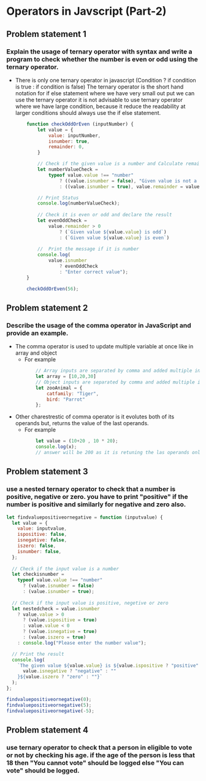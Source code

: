 # Operators in Javscript (Part-2)
## Problem statement 1
### Explain the usage of ternary operator with syntax and write a program to check whether the number is even or odd using the ternary operator.
- There is only one ternary operator in javascript (Condition ? if condition is true : if condition is false) The ternary operator is the short hand notation for if else statement where we have very small out put we can use the ternary operator it is not advisable to use ternary operator where we have large condition, because it reduce the readability at larger conditions should always use the if else statement.
    ``` javascript
        function checkOddOrEven (inputNumber) {
            let value = {
                value: inputNumber,
                isnumber: true,
                remainder: 0,
            }

            // Check if the given value is a number and Calculate remainder
            let numberValueCheck =
                typeof value.value !== "number" 
                    ? ((value.isnumber = false), "Given value is not a number")
                    : ((value.isnumber = true), value.remainder = value.value%2, "Processing to check if value is even or odd");

            // Print Status
            console.log(numberValueCheck);
            
            // Check it is even or odd and declare the result
            let evenOddCheck = 
                value.remainder > 0
                    ? (`Given value ${value.value} is odd`)
                    : (`Given value ${value.value} is even`)
            
            //  Print the message if it is number 
            console.log(
                value.isnumber
                    ? evenOddCheck
                    : "Enter correct value");
        }

        checkOddOrEven(56);
    ```
## Problem statement 2
### Describe the usage of the comma operator in JavaScript and provide an example.
- The comma operator is used to update multiple variable at once like in array and object
    - For example
        ``` javascript
            // Array inputs are separated by comma and added multiple input.
            let array = [10,20,30]
            // Object inputs are separated by comma and added multiple input.
            let zooAnimal = {
                catfamily: "Tiger",
                bird: "Parrot"
            };
        ```
- Other charestrestic of comma operator is it evolutes both of its operands but, returns the value of the last operands.
    - For example
        ``` javascript
            let value = (10+20 , 10 * 20);
            console.log(x);
            // answer will be 200 as it is retuning the las operands only.
        ```

## Problem statement 3
### use a nested ternary operator to check that a number is positive, negative or zero. you have to print "positive" if the number is positive and similarly for negative and zero also.
``` javascript
let findvaluepositiveornegative = function (inputvalue) {
  let value = {
    value: inputvalue,
    ispositive: false,
    isnegative: false,
    iszero: false,
    isnumber: false,
  };
  
  // Check if the input value is a number
  let checkisnumber =
    typeof value.value !== "number"
      ? (value.isnumber = false)
      : (value.isnumber = true);
  
  // Check if the input value is positive, negetive or zero
  let nestedcheck = value.isnumber
    ? value.value > 0
      ? (value.ispositive = true)
      : value.value < 0
      ? (value.isnegative = true)
      : (value.iszero = true)
    : console.log("Please enter the number value");

  // Print the result
  console.log(
    `The given value ${value.value} is ${value.ispositive ? "positive" : ""}${
      value.isnegative ? "negative" : ""
    }${value.iszero ? "zero" : ""}`
  );
};

findvaluepositiveornegative(0);
findvaluepositiveornegative(5);
findvaluepositiveornegative(-5);
```

## Problem statement 4
### use ternary operator to check that a person in eligible to vote or not by checking his age. if the age of the person is less that 18 then "You cannot vote" should be logged else "You can vote" should be logged.
``` javascript
```